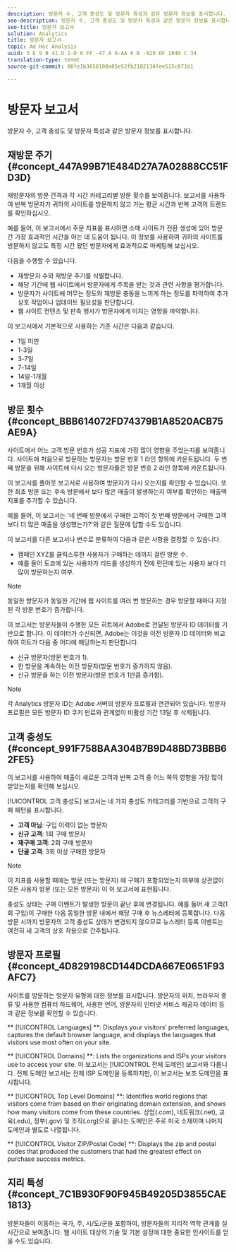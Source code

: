 ```yaml
---
description: 방문자 수, 고객 충성도 및 방문자 특성과 같은 방문자 정보를 표시합니다.
seo-description: 방문자 수, 고객 충성도 및 방문자 특성과 같은 방문자 정보를 표시합니다.
seo-title: 방문자 보고서
solution: Analytics
title: 방문자 보고서
topic: Ad Hoc Analysis
uuid: 3 E 9 B 41 D 1-D 6 FF -47 A 8-AA 6 B -829 DF 1040 C 34
translation-type: tm+mt
source-git-commit: 86fe1b3650100a05e52fb2102134fee515c871b1

---
```



# 방문자 보고서

방문자 수, 고객 충성도 및 방문자 특성과 같은 방문자 정보를 표시합니다.

## 재방문 주기 {#concept_447A99B71E484D27A7A02888CC51FD3D}

재방문자의 방문 간격과 각 시간 카테고리별 방문 횟수를 보여줍니다. 보고서를 사용하여 반복 방문자가 귀하의 사이트를 방문하지 않고 가는 평균 시간과 반복 고객의 트렌드를 확인하십시오.

<!-- 

c_reports_return_freq.xml

 -->

예를 들어, 이 보고서에서 주문 지표를 표시하면 소매 사이트가 전환 생성에 있어 방문 간 가장 효과적인 시간을 아는 데 도움이 됩니다. 이 정보를 사용하여 귀하의 사이트를 방문하지 않고도 특정 시간 왔던 방문자에게 효과적으로 마케팅해 보십시오.

다음을 수행할 수 있습니다.

* 재방문자 수와 재방문 주기를 식별합니다.
* 해당 기간에 웹 사이트에서 방문자에게 주목을 받는 것과 관련 사항을 평가합니다.
* 방문자가 사이트에 머무는 정도와 재방문 충동을 느끼게 하는 정도를 파악하여 추가 상호 작업이나 업데이트 필요성을 판단합니다.
* 웹 사이트 컨텐츠 및 판촉 행사가 방문자에게 미치는 영향을 파악합니다.

이 보고서에서 기본적으로 사용하는 기준 시간은 다음과 같습니다.

* 1일 미만
* 1-3일
* 3-7일
* 7-14일
* 14일-1개월
* 1개월 이상

## 방문 횟수 {#concept_BBB614072FD74379B1A8520ACB75AE9A}

사이트에서 어느 고객 방문 번호가 성공 지표에 가장 많이 영향을 주었는지를 보여줍니다. 사이트에 처음으로 방문하는 방문자는 방문 번호 1 라인 항목에 카운트됩니다. 두 번째 방문을 위해 사이트에 다시 오는 방문자들은 방문 번호 2 라인 항목에 카운트됩니다.

<!-- 

c_reports_visit_number.xml

 -->

이 보고서를 폴아웃 보고서로 사용하여 방문자가 다시 오는지를 확인할 수 있습니다. 또한 최초 방문 또는 후속 방문에서 보다 많은 매출이 발생하는지 여부를 확인하는 매출액 지표를 추가할 수 있습니다.

예를 들어, 이 보고서는 '네 번째 방문에서 구매한 고객이 첫 번째 방문에서 구매한 고객보다 더 많은 매출을 생성했는가?'와 같은 질문에 답할 수도 있습니다.

이 보고서를 다른 보고서나 변수로 분류하여 다음과 같은 사항을 결정할 수 있습니다.

* 캠페인 XYZ를 클릭스루한 사용자가 구매하는 데까지 걸린 방문 수.
* 예를 들어 도쿄에 있는 사용자가 리드를 생성하기 전에 런던에 있는 사용자 보다 더 많이 방문하는지 여부.

>[!NOTE]
>
>동일한 방문자가 동일한 기간에 웹 사이트를 여러 번 방문하는 경우 방문할 때마다 지정된 각 방문 번호가 증가합니다.

이 보고서는 방문자들이 수행한 모든 히트에서 Adobe로 전달된 방문자 ID 데이터를 기반으로 합니다. 이 데이터가 수신되면, Adobe는 이것을 이전 방문자 ID 데이터와 비교하여 히트가 다음 중 어디에 해당하는지 판단합니다.

* 신규 방문자(방문 번호가 1).
* 한 방문을 계속하는 이전 방문자(방문 번호가 증가하지 않음).
* 신규 방문을 하는 이전 방문자(방문 번호가 1만큼 증가함).

>[!NOTE]
>
>각 Analytics 방문자 ID는 Adobe 서버의 방문자 프로필과 연관되어 있습니다. 방문자 프로필은 모든 방문자 ID 쿠키 만료와 관계없이 비활성 기간 13달 후 삭제됩니다.

## 고객 충성도 {#concept_991F758BAA304B7B9D48BD73BBB62FE5}

이 보고서를 사용하여 매출이 새로운 고객과 반복 고객 중 어느 쪽의 영향을 가장 많이 받았는지를 확인해 보십시오.

<!-- 

c_reports_customerloyalty.xml

 -->

[!UICONTROL 고객 충성도] 보고서는 네 가지 충성도 카테고리를 기반으로 고객의 구매 패턴을 표시합니다.

* **고객 아님**: 구입 이력이 없는 방문자
* **신규 고객**: 1회 구매 방문자
* **재구매 고객**: 2회 구매 방문자
* **단골 고객**: 3회 이상 구매한 방문자

>[!NOTE]
>
>이 지표를 사용할 때에는 방문 (또는 방문자) 에 구매가 포함되었는지 여부에 상관없이 모든 사용자 방문 (또는 모든 방문자) 이 이 보고서에 표현됩니다.

충성도 상태는 구매 이벤트가 발생한 방문이 끝난 후에 변경됩니다. 예를 들어 새 고객(1회 구입)이 구매한 다음 동일한 방문 내에서 해당 구매 후 뉴스레터에 등록합니다. 다음 방문 시까지 방문자의 고객 충성도 상태가 변경되지 않으므로 뉴스레터 등록 이벤트는 여전히 새 고객의 상호 작용으로 간주됩니다.

## 방문자 프로필 {#concept_4D829198CD144DCDA667E0651F93AFC7}

사이트를 방문하는 방문자 유형에 대한 정보를 표시합니다. 방문자의 위치, 브라우저 종류 및 사용한 컴퓨터 하드웨어, 사용한 언어, 방문자의 인터넷 서비스 제공자 데이터 등과 같은 정보를 확인할 수 있습니다.

<!-- 

c_reports_visitor_profile.xml

 -->

** [!UICONTROL Languages] **: Displays your visitors’ preferred languages, captures the default browser language, and displays the languages that visitors use most often on your site.

** [!UICONTROL Domains] **: Lists the organizations and ISPs your visitors use to access your site. 이 보고서는 [!UICONTROL 전체 도메인] 보고서와 다릅니다. 전체 도메인 보고서는 전체 ISP 도메인을 등록하지만, 이 보고서는 보조 도메인을 표시합니다.

** [!UICONTROL Top Level Domains] **: Identifies world regions that visitors come from based on their originating domain extension, and shows how many visitors come from these countries. 상업(.com), 네트워크(.net), 교육(.edu), 정부(.gov) 및 조직(.org)으로 끝나는 도메인은 주로 미국 소재이며 나머지 도메인과 별도로 나열됩니다.

** [!UICONTROL Visitor ZIP/Postal Code] **: Displays the zip and postal codes that produced the customers that had the greatest effect on purchase success metrics.

## 지리 특성 {#concept_7C1B930F90F945B49205D3855CAE1813}

<!-- 

c_reports_geosegmentation.xml

 -->

방문자들이 이동하는 국가, 주, 시/도/군을 포함하여, 방문자들의 지리적 역학 관계를 실시간으로 보여줍니다. 웹 사이트 대상의 기술 및 기본 설정에 대한 중요한 인사이트를 얻을 수도 있습니다.
